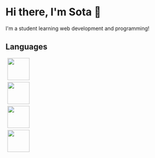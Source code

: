 # Hi there, I'm Sota 👋
I'm a student learning web development and programming!

## Languages
<head>
  <style>
    img {
        width: 60px;
        height: 60px;
        margin: 5px;
        display: flex;
    }
  </style>
</head>
<body>
    <!-- HTML Icon -->
    <img src="https://cdn.jsdelivr.net/gh/devicons/devicon@latest/icons/html5/html5-original.svg" />
    <!-- CSS Icon -->
    <img src="https://cdn.jsdelivr.net/gh/devicons/devicon@latest/icons/css3/css3-original.svg" />          
    <!-- JS Icon -->
    <img src="https://cdn.jsdelivr.net/gh/devicons/devicon@latest/icons/javascript/javascript-original.svg" />
    <!-- Python Icon -->
    <img src="https://cdn.jsdelivr.net/gh/devicons/devicon@latest/icons/python/python-original.svg" />
</body>
